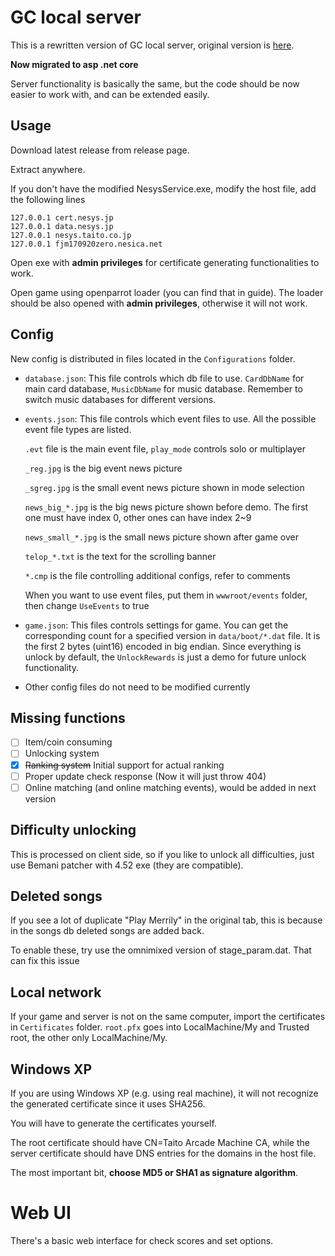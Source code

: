 # GC local server

This is a rewritten version of GC local server, original version is [here](https://github.com/asesidaa/gc-local-server).

**Now migrated to asp .net core**

Server functionality is basically the same, but the code should be now easier to work with, and can be extended easily.

## Usage

Download latest release from release page.

Extract anywhere.

If you don't have the modified NesysService.exe, modify the host file, add the following lines

```
127.0.0.1 cert.nesys.jp
127.0.0.1 data.nesys.jp
127.0.0.1 nesys.taito.co.jp
127.0.0.1 fjm170920zero.nesica.net
```

Open exe with **admin privileges** for certificate generating functionalities to work.

Open game using openparrot loader (you can find that in guide). The loader should be also opened with **admin privileges**, otherwise it will not work.

## Config

New config is distributed in files located in the `Configurations` folder.

- `database.json`: This file controls which db file to use. `CardDbName` for main card database, `MusicDbName` for music database. Remember to switch music databases for different versions.

- `events.json`: This file controls which event files to use. All the possible event file types are listed. 

  `.evt` file is the main event file, `play_mode` controls solo or multiplayer

  `_reg.jpg` is the big event news picture

  `_sgreg.jpg` is the small event news picture shown in mode selection

  `news_big_*.jpg` is the big news picture shown before demo. The first one must have index 0, other ones can have index 2~9

  `news_small_*.jpg` is the small news picture shown after game over

  `telop_*.txt` is the text for the scrolling banner

  `*.cmp` is the file controlling additional configs, refer to comments

  When you want to use event files, put them in `wwwroot/events` folder, then change `UseEvents` to true

- `game.json`: This files controls settings for game. You can get the corresponding count for a specified version in `data/boot/*.dat` file. It is the first 2 bytes (uint16) encoded in big endian. Since everything is unlock by default, the `UnlockRewards` is just a demo for future unlock functionality.

- Other config files do not need to be modified currently

## Missing functions

- [ ] Item/coin consuming 
- [ ] Unlocking system
- [x] ~~Ranking system~~ Initial support for actual ranking
- [ ] Proper update check response (Now it will just throw 404)
- [ ] Online matching (and online matching events), would be added in next version

## Difficulty unlocking

This is processed on client side, so if you like to unlock all difficulties, just use Bemani patcher with 4.52 exe (they are compatible).

## Deleted songs

If you see a lot of duplicate "Play Merrily" in the original tab, this is because in the songs db deleted songs are added back.

To enable these, try use the omnimixed version of stage_param.dat. That can fix this issue

## Local network

If your game and server is not on the same computer, import the certificates in `Certificates`  folder. `root.pfx` goes into LocalMachine/My and Trusted root, the other only LocalMachine/My.

## Windows XP

If you are using Windows XP (e.g. using real machine), it will not recognize the generated certificate since it uses SHA256.

You will have to generate the certificates yourself. 

The root certificate should have CN=Taito Arcade Machine CA, while the server certificate should have DNS entries for the domains in the host file.

The most important bit, **choose MD5 or SHA1 as signature algorithm**.

# Web UI

There's a basic web interface for check scores and set options.
